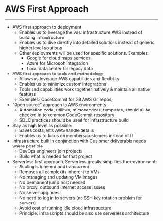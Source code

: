 <link rel='stylesheet' href='https://cdnjs.cloudflare.com/ajax/libs/twitter-bootstrap/3.3.7/css/bootstrap.min.css'><link rel='stylesheet' href='https://cdnjs.cloudflare.com/ajax/libs/font-awesome/4.7.0/css/font-awesome.min.css'><link rel='stylesheet' href='http://bcbs-cloud-docs.s3-website-us-west-2.amazonaws.com/styles/website.css'>

# AWS First Approach

****

* AWS first approach to deployment
  * Enables us to leverage the vast infrastructure AWS instead of building infrastructure
  * Enables us to dive directly into detailed solutions instead of generic higher level solutions
  * Other deployments will be used for specific solutions. Examples:
    * Google for cloud maps services
    * Azure for Microsoft integration
    * Local data center for legacy data
* AWS first approach to tools and methodology
  * Allows us leverage AWS capabilities and flexibility
  * Enables us to minimize custom integrations
  * Tools and capabilities work together natively & maintain all native features
  * Examples: CodeCommit for Git AWS Git repos;
* “Open source” approach to AWS environments
  * Automation code, utilities, microservices, templates, should all be checked in to common CodeCommit repository
  * SDLC practices should be used for infrastructure build
* Stay as high level as possible:
  * Saves costs, let’s AWS handle details
  * Enables us to focus on members/customers instead of IT
* Infrastructure built in conjunction with Customer deliverable needs where possible
  * DevOps engineers join projects
  * Build what is needed for that project
* Serverless first approach. Serverless greatly simplifies the environment:
  * Scaling is inherent and transparent
  * Removes all complexity inherent to VMs
  * No managing and updating VM images
  * No permanent jump host needed
  * No proxy, outbound internet access issues
  * No server upgrades
  * No need to log in to servers (no SSH key rotation problem for servers)
  * Avoid cost of running idle cloud infrastructure
  * Principle: infra scripts should be also use serverless architecture
